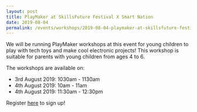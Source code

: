 ```yaml
---
layout: post
title: PlayMaker at SkillsFuture Festival X Smart Nation
date: 2019-08-04
permalink: /events/workshops/2019-08-04-playmaker-at-skillsfuture-festival2
---
```


We will be running PlayMaker workshops at this event for young children to play with tech toys and make cool electronic projects! This workshop is suitable for parents with young children from ages 4 to 6.  

The workshops are available on: 
- 3rd August 2019: 1030am - 1130am
- 4th August 2019: 10am - 11am
- 4th August 2019: 11:30am - 12:30pm 

Register <a href="https://form.gov.sg/5d19b2c5e3e78a00119d84f9" target="_blank">here</a> to sign up!
